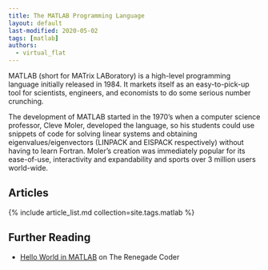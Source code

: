 ```yaml
---
title: The MATLAB Programming Language
layout: default
last-modified: 2020-05-02
tags: [matlab]
authors:
  - virtual_flat
---
```


MATLAB (short for MATrix LABoratory) is a high-level programming language initially
released in 1984. It markets itself as an easy-to-pick-up tool for scientists,
engineers, and economists to do some serious number crunching.

The development of MATLAB started in the 1970’s when a computer science professor,
Cleve Moler, developed the language, so his students could use snippets of code
for solving linear systems and obtaining eigenvalues/eigenvectors (LINPACK and
EISPACK respectively) without having to learn Fortran. Moler’s creation was
immediately popular for its ease-of-use, interactivity and expandability and
sports over 3 million users world-wide.

## Articles

{% include article_list.md collection=site.tags.matlab %}

## Further Reading

- [Hello World in MATLAB][1] on The Renegade Coder

[1]: https://therenegadecoder.com/code/hello-world-in-matlab/
